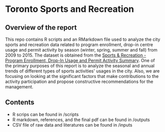 # Toronto Sports and Recreation
## Overview of the report

This repo contains R scripts and an RMarkdown file used to analyze the city sports and recreation data related to program enrollment, drop-in centre usage and permit activity by season (winter, spring, summer and fall) from 2009 to 2015. The dataset is obtained from the [Sports & Recreation - Program Enrollment, Drop-In Usage and Permit Activity Summary](https://open.toronto.ca/dataset/sports-recreation-program-enrollment-drop-in-usage-and-permit-activity-summary/). One of the primary purposes of this report is to analyze the seasonal and annual trends of different types of sports activities' usages in the city. Also, we are focusing on looking at the significant factors that make contributions to the activity participation and propose constructive recommendations for the management.

## Contents
  * R scrips can be found in /scripts
  * R markdown, references, and the final pdf can be found in /outputs
  * CSV file of raw data and literatures can be found in /inputs

